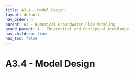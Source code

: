 ```yaml
---
title: A3.4 - Model Design
layout: default
nav_order: 4
parent: A3 - Numerical Groundwater Flow Modeling
grand_parent: A - Theoretical and Conceptual Knowledge
has_children: true
has_toc: false
---
```

<script
  src="https://cdn.mathjax.org/mathjax/latest/MathJax.js?config=TeX-AMS-MML_HTMLorMML"
  type="text/javascript">
</script>

# A3.4 - Model Design
